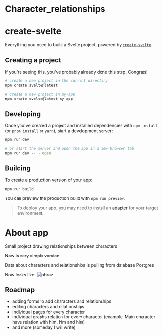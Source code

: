# Character_relationships

# create-svelte

Everything you need to build a Svelte project, powered by [`create-svelte`](https://github.com/sveltejs/kit/tree/main/packages/create-svelte).

## Creating a project

If you're seeing this, you've probably already done this step. Congrats!

```bash
# create a new project in the current directory
npm create svelte@latest

# create a new project in my-app
npm create svelte@latest my-app
```

## Developing

Once you've created a project and installed dependencies with `npm install` (or `pnpm install` or `yarn`), start a development server:

```bash
npm run dev

# or start the server and open the app in a new browser tab
npm run dev -- --open
```

## Building

To create a production version of your app:

```bash
npm run build
```

You can preview the production build with `npm run preview`.

> To deploy your app, you may need to install an [adapter](https://kit.svelte.dev/docs/adapters) for your target environment.

# About app

Small project drawing relationships between characters

Now is very simple version

Data about characters and relationships is pulling from database Postgres

Now looks like:
![obraz](https://github.com/Lenerystia/Character_relationships/assets/77778018/3323fdc4-c610-4402-a7c8-72aa5ab2a50d)

## Roadmap

- adding forms to add characters and relationships
- editing characters and relationships
- individual pages for every character
- individual graphs relation for every character (example: Main character have relation with him, him and him)
- and more (someday I will write)
